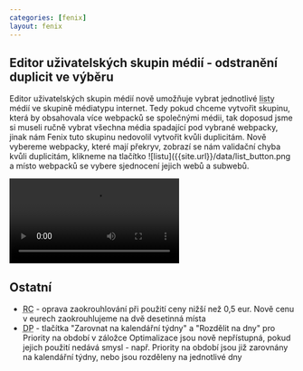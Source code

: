 ```yaml
---
categories: [fenix]
layout: fenix
---
```

## Editor uživatelských skupin médií - odstranění duplicit ve výběru
Editor uživatelských skupin médií nově umožňuje vybrat jednotlivé <abbr title="Listy jsou nejnižší potomci ve stromě, v našem případě se jedná o jednotlivé subweby, případně weby, které nemají subweby">listy</abbr> médií ve skupině médiatypu internet. Tedy pokud chceme vytvořit skupinu, která by obsahovala více webpacků se společnými médii, tak doposud jsme si museli ručně vybrat všechna média spadající pod vybrané webpacky, jinak nám Fenix tuto skupinu nedovolil vytvořit kvůli duplicitám. Nově vybereme webpacky, které mají překryv, zobrazí se nám validační chyba kvůli duplicitám, klikneme na tlačítko ![listu]({{site.url}}/data/list_button.png a místo webpacků se vybere sjednocení jejich webů a subwebů.

<video src="{{site.url}}/data/Webpack_listy.mp4" type="video/mp4" controls>Valetins</video>

## Ostatní
<ul>
	<li><abbr title="Reachové křivky">RC</abbr> - oprava zaokrouhlování při použití ceny nižší než 0,5 eur. Nově cenu v eurech zaokrouhlujeme na dvě desetinná místa</li>
	<li><abbr title="Detailní plán">DP</abbr> - tlačítka "Zarovnat na kalendářní týdny" a "Rozdělit na dny" pro Priority na období v záložce Optimalizace jsou nově nepřístupná, pokud jejich použití nedává smysl - např. Priority na období jsou již zarovnány na kalendářní týdny, nebo jsou rozděleny na jednotlivé dny</li>
</ul>
